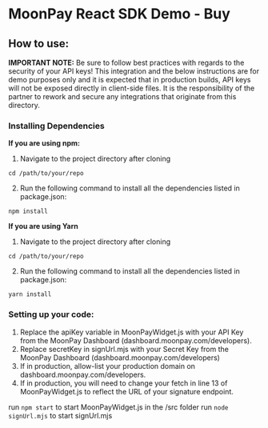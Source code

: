 # MoonPay React SDK Demo - Buy

## How to use:

**IMPORTANT NOTE:** Be sure to follow best practices with regards to the security of your API keys! This integration and the below instructions are for demo purposes only and it is expected that in production builds, API keys will not be exposed directly in 
client-side files. It is the responsibility of the partner to rework and secure any integrations that originate from this directory.

### Installing Dependencies
**If you are using npm:**
1. Navigate to the project directory after cloning
```
cd /path/to/your/repo
```
2. Run the following command to install all the dependencies listed in package.json:
```
npm install
```

**If you are using Yarn**
1. Navigate to the project directory after cloning
```
cd /path/to/your/repo
```
2. Run the following command to install all the dependencies listed in package.json:
```
yarn install
```

### Setting up your code:
1. Replace the apiKey variable in MoonPayWidget.js with your API Key from the MoonPay Dashboard (dashboard.moonpay.com/developers).
2. Replace secretKey in signUrl.mjs with your Secret Key from the MoonPay Dashboard (dashboard.moonpay.com/developers)
3. If in production, allow-list your production domain on dashboard.moonpay.com/developers.
4. If in production, you will need to change your fetch in line 13 of MoonPayWidget.js to reflect the URL of your signature endpoint.

run `npm start` to start MoonPayWidget.js in the /src folder
run `node signUrl.mjs` to start signUrl.mjs